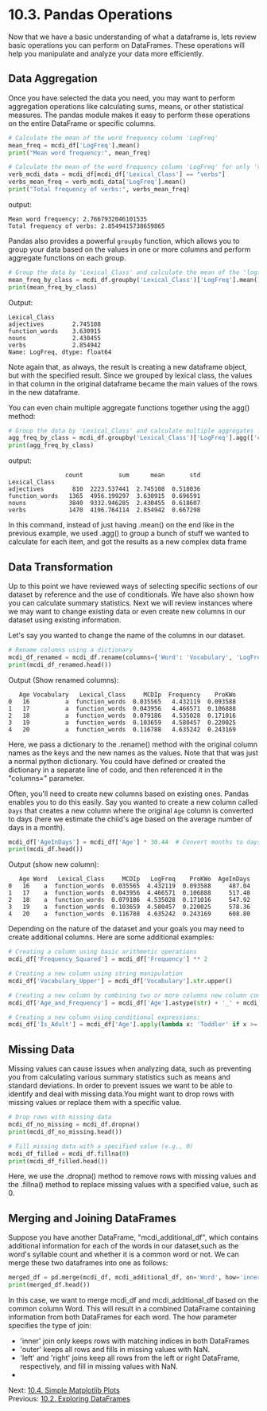# 10.3. Pandas Operations

Now that we have a basic understanding of what a dataframe is, lets review basic operations you can perform on 
DataFrames. These operations will help you manipulate and analyze your data more efficiently.

## Data Aggregation
Once you have selected the data you need, you may want to perform aggregation operations like calculating sums, means, 
or other statistical measures. The pandas module makes it easy to perform these operations on the entire DataFrame or 
specific columns. 

```python
# Calculate the mean of the word frequency column 'LogFreq'
mean_freq = mcdi_df['LogFreq'].mean()
print("Mean word frequency:", mean_freq)

# Calculate the mean of the word frequency column 'LogFreq' for only 'verbs'
verb_mcdi_data = mcdi_df[mcdi_df['Lexical_Class'] == "verbs"]
verbs_mean_freq = verb_mcdi_data['LogFreq'].mean()
print("Total frequency of verbs:", verbs_mean_freq)
```
output:
```text
Mean word frequency: 2.7667932046101535
Total frequency of verbs: 2.8549415738659865
```

Pandas also provides a powerful `groupby` function, which allows you to group your data based on the values in one 
or more columns and perform aggregate functions on each group.
```python
# Group the data by 'Lexical_Class' and calculate the mean of the 'logfreq' column for each group
mean_freq_by_class = mcdi_df.groupby('Lexical_Class')['LogFreq'].mean()
print(mean_freq_by_class)
```
Output:
```text
Lexical_Class
adjectives        2.745108
function_words    3.630915
nouns             2.430455
verbs             2.854942
Name: LogFreq, dtype: float64
```
Note again that, as always, the result is creating a new dataframe object, but with the specified result. Since we 
grouped by lexical class, the values in that column in the original dataframe became the main values of the rows in the 
new dataframe.

You can even chain multiple aggregate functions together using the agg() method:
```python
# Group the data by 'Lexical_Class' and calculate multiple aggregates for the 'logfreq' column
agg_freq_by_class = mcdi_df.groupby('Lexical_Class')['LogFreq'].agg(['count', 'sum', 'mean', 'std'])
print(agg_freq_by_class)
```
output:
```text
                count          sum      mean       std
Lexical_Class
adjectives        810  2223.537441  2.745108  0.518036
function_words   1365  4956.199297  3.630915  0.696591
nouns            3840  9332.946285  2.430455  0.618607
verbs            1470  4196.764114  2.854942  0.667298
```
In this command, instead of just having .mean() on the end like in the previous example, we used .agg() to group a bunch 
of stuff we wanted to calculate for each item, and got the results as a new complex data frame

## Data Transformation
Up to this point we have reviewed ways of selecting specific sections of our dataset by reference and the use of 
conditionals. We have also shown how you can calculate summary statistics. Next we will review instances where we may 
want to change existing data or even create new columns in our dataset using existing information. 

Let's say you wanted to change the name of the columns in our dataset.
```python
# Rename columns using a dictionary
mcdi_df_renamed = mcdi_df.rename(columns={'Word': 'Vocabulary', 'LogFreq': 'Frequency'})
print(mcdi_df_renamed.head())
```
Output (Show renamed columns):
```text
   Age Vocabulary   Lexical_Class     MCDIp  Frequency    ProKWo
0   16          a  function_words  0.035565   4.432119  0.093588
1   17          a  function_words  0.043956   4.466571  0.106888
2   18          a  function_words  0.079186   4.535028  0.171016
3   19          a  function_words  0.103659   4.580457  0.220025
4   20          a  function_words  0.116788   4.635242  0.243169
```
Here, we pass a dictionary to the .rename() method with the original column names as the keys and the new names as
the values. Note that that was just a normal python dictionary. You could have defined or created the dictionary in 
a separate line of code, and then referenced it in the "columns=" parameter.

Often, you'll need to create new columns based on existing ones. Pandas enables you to do this easily. Say you 
wanted to create a new column called `Days` that creates a new column where the original `Age` column is converted 
to days (here we estimate the child's age based on the average number of days in a month).
```python
mcdi_df['AgeInDays'] = mcdi_df['Age'] * 30.44  # Convert months to days
print(mcdi_df.head())
```
Output (show new column):
```text
   Age Word   Lexical_Class     MCDIp   LogFreq    ProKWo  AgeInDays
0   16    a  function_words  0.035565  4.432119  0.093588     487.04
1   17    a  function_words  0.043956  4.466571  0.106888     517.48
2   18    a  function_words  0.079186  4.535028  0.171016     547.92
3   19    a  function_words  0.103659  4.580457  0.220025     578.36
4   20    a  function_words  0.116788  4.635242  0.243169     608.80
```

Depending on the nature of the dataset and your goals you may need to create additional columns. Here are 
some additional examples:
```python
# Creating a column using basic arithmetic operations
mcdi_df['Frequency_Squared'] = mcdi_df['Frequency'] ** 2

# Creating a new column using string manipulation
mcdi_df['Vocabulary_Upper'] = mcdi_df['Vocabulary'].str.upper()

# Creating a new column by combining two or more columns new column contains (outputs: Age_Frequency):
mcdi_df['Age_and_Frequency'] = mcdi_df['Age'].astype(str) + '_' + mcdi_df['Frequency'].astype(str)

# Creating a new column using conditional expressions:
mcdi_df['Is_Adult'] = mcdi_df['Age'].apply(lambda x: 'Toddler' if x >= 18 else 'Child')
```

## Missing Data
Missing values can cause issues when analyzing data, such as preventing you from calculating various summary 
statistics such as means and standard deviations. In order to prevent issues we want to be able to identify and deal 
with missing data.You might want to drop rows with missing values or replace them with a specific value. 

```python
# Drop rows with missing data
mcdi_df_no_missing = mcdi_df.dropna()
print(mcdi_df_no_missing.head())

# Fill missing data with a specified value (e.g., 0)
mcdi_df_filled = mcdi_df.fillna(0)
print(mcdi_df_filled.head())
```
Here, we use the .dropna() method to remove rows with missing values and the .fillna() method to replace missing 
values with a specified value, such as 0.

## Merging and Joining DataFrames
Suppose you have another DataFrame, "mcdi_additional_df", which contains additional information for each of the 
words in our dataset,such as the word's syllable count and whether it is a common word or not. We can merge these 
two dataframes into one as follows:
```python
merged_df = pd.merge(mcdi_df, mcdi_additional_df, on='Word', how='inner')
print(merged_df.head())
```
In this case, we want to merge mcdi_df and mcdi_additional_df based on the common column Word. This will result in a 
combined DataFrame containing information from both DataFrames for each word. The how parameter specifies the type 
of join:
- 'inner' join only keeps rows with matching indices in both DataFrames
- 'outer' keeps all rows and fills in missing values with NaN.
- 'left' and 'right' joins keep all rows from the left or right DataFrame, respectively, and fill in missing 
values with NaN.
- 
Next: [10.4. Simple Matplotlib Plots](10.4.%20Simple%20Matplotlib%20Plots.md)<br>
Previous: [10.2. Exploring DataFrames](10.2.%20Exploring%20DataFrames.md)
